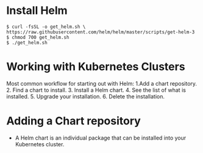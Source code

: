# Install Helm
```
$ curl -fsSL -o get_helm.sh \
https://raw.githubusercontent.com/helm/helm/master/scripts/get-helm-3
$ chmod 700 get_helm.sh
$ ./get_helm.sh
```
# Working with Kubernetes Clusters
Most common workflow for starting out with Helm:
1.Add a chart repository.
2. Find a chart to install.
3. Install a Helm chart.
4. See the list of what is installed.
5. Upgrade your installation.
6. Delete the installation.

# Adding a Chart repository
- A Helm chart is an individual package that can be installed into your Kubernetes cluster. 
